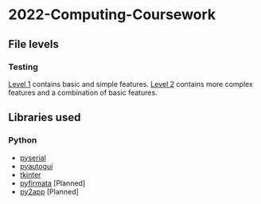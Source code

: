 # 2022-Computing-Coursework

## File levels
### Testing
[Level 1](https://github.com/Shanjiith-Pranov/2022-Computing-Coursework/tree/main/Testing/Level%201) contains basic and simple features. [Level 2](https://github.com/Shanjiith-Pranov/2022-Computing-Coursework/tree/main/Testing/Level%202) contains more complex features and a combination of basic features.

## Libraries used
### Python
- [pyserial](https://github.com/pyserial/pyserial)
- [pyautogui](https://github.com/asweigart/pyautogui)
- [tkinter](https://docs.python.org/3/library/tk.html)
- [pyfirmata](https://github.com/tino/pyFirmata) [Planned]
- [py2app](https://github.com/ronaldoussoren/py2app) [Planned]
